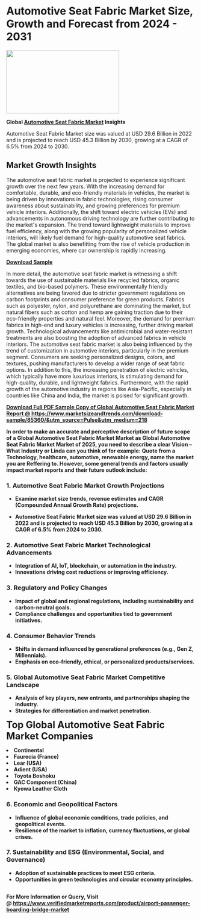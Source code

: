 <H1>Automotive Seat Fabric Market Size, Growth and Forecast from 2024 - 2031</H1><img class="aligncenter size-medium wp-image-584254" src="https://thirdeyenews.in/wp-content/uploads/2024/09/Global-Market-Research-300x168.jpeg" alt="" width="300" height="168" /><p><strong>Global&nbsp;<a href="https://www.marketsizeandtrends.com/download-sample/85360/&amp;utm_source=Pulse&amp;utm_medium=218">Automotive Seat Fabric Market</a> Insights</strong></p><p>Automotive Seat Fabric Market size was valued at USD 29.6 Billion in 2022 and is projected to reach USD 45.3 Billion by 2030, growing at a CAGR of 6.5% from 2024 to 2030.</p><p><h2>Market Growth Insights</h2> <p>The automotive seat fabric market is projected to experience significant growth over the next few years. With the increasing demand for comfortable, durable, and eco-friendly materials in vehicles, the market is being driven by innovations in fabric technologies, rising consumer awareness about sustainability, and growing preferences for premium vehicle interiors. Additionally, the shift toward electric vehicles (EVs) and advancements in autonomous driving technology are further contributing to the market's expansion. The trend toward lightweight materials to improve fuel efficiency, along with the growing popularity of personalized vehicle interiors, will likely fuel demand for high-quality automotive seat fabrics. The global market is also benefitting from the rise of vehicle production in emerging economies, where car ownership is rapidly increasing.</p> <p><strong><a href="#">Download Sample</a></strong></p> <p>In more detail, the automotive seat fabric market is witnessing a shift towards the use of sustainable materials like recycled fabrics, organic textiles, and bio-based polymers. These environmentally friendly alternatives are being favored due to stricter government regulations on carbon footprints and consumer preference for green products. Fabrics such as polyester, nylon, and polyurethane are dominating the market, but natural fibers such as cotton and hemp are gaining traction due to their eco-friendly properties and natural feel. Moreover, the demand for premium fabrics in high-end and luxury vehicles is increasing, further driving market growth. Technological advancements like antimicrobial and water-resistant treatments are also boosting the adoption of advanced fabrics in vehicle interiors. The automotive seat fabric market is also being influenced by the trend of customization in automotive interiors, particularly in the premium segment. Consumers are seeking personalized designs, colors, and textures, pushing manufacturers to develop a wider range of seat fabric options. In addition to this, the increasing penetration of electric vehicles, which typically have more luxurious interiors, is stimulating demand for high-quality, durable, and lightweight fabrics. Furthermore, with the rapid growth of the automotive industry in regions like Asia-Pacific, especially in countries like China and India, the market is poised for significant growth.</p> <p><strong><a href="#"></p><p><span class=""><strong>Download Full PDF Sample Copy of Global Automotive Seat Fabric Market Report</strong> @ <a href="https://www.marketsizeandtrends.com/download-sample/85360/&amp;utm_source=Pulse&amp;utm_medium=218" target="_blank">https://www.marketsizeandtrends.com/download-sample/85360/&amp;utm_source=Pulse&amp;utm_medium=218</a></span></p><p>In order to make an accurate and perceptive description of future scope of a Global&nbsp;Automotive Seat Fabric Market Market as Global&nbsp;Automotive Seat Fabric Market Market of 2025, you need to describe a clear Vision &ndash; What Industry or Linda can you think of for example: Quote from a Technology, healthcare, automotive, renewable energy, name the market you are Reffering to. However, some general trends and factors usually impact market reports and their future outlook include:</p><h3>1.&nbsp;<strong>Automotive Seat Fabric Market Growth Projections</strong></h3><ul><li>Examine market size trends, revenue estimates and CAGR (Compounded Annual Growth Rate) projections.</li><li><p>Automotive Seat Fabric Market size was valued at USD 29.6 Billion in 2022 and is projected to reach USD 45.3 Billion by 2030, growing at a CAGR of 6.5% from 2024 to 2030.</p></li></ul><h3>2.&nbsp;<strong>Automotive Seat Fabric Market Technological Advancements</strong></h3><ul><li>Integration of AI, IoT, blockchain, or automation in the industry.</li><li>Innovations driving cost reductions or improving efficiency.</li></ul><h3>3.&nbsp;<strong>Regulatory and Policy Changes</strong></h3><ul><li>Impact of global and regional regulations, including sustainability and carbon-neutral goals.</li><li>Compliance challenges and opportunities tied to government initiatives.</li></ul><h3>4.&nbsp;<strong>Consumer Behavior Trends</strong></h3><ul><li>Shifts in demand influenced by generational preferences (e.g., Gen Z, Millennials).</li><li>Emphasis on eco-friendly, ethical, or personalized products/services.</li></ul><h3>5.&nbsp;<strong>Global Automotive Seat Fabric Market Competitive Landscape</strong></h3><ul><li>Analysis of key players, new entrants, and partnerships shaping the industry.</li><li>Strategies for differentiation and market penetration.</li></ul><p data-pm-slice="1 1 []"><span style="color: inherit; font-family: inherit; font-size: 25px;">Top Global Automotive Seat Fabric Market Companies</span></p><div class="" data-test-id=""><p><li>Continental</li><li> Faurecia (France)</li><li> Lear (USA)</li><li> Adient (USA)</li><li> Toyota Boshoku</li><li> GAC Component (China)</li><li> Kyowa Leather Cloth</li></p></div><h3>6.&nbsp;<strong>Economic and Geopolitical Factors</strong></h3><ul><li>Influence of global economic conditions, trade policies, and geopolitical events.</li><li>Resilience of the market to inflation, currency fluctuations, or global crises.</li></ul><h3>7.&nbsp;<strong>Sustainability and ESG (Environmental, Social, and Governance)</strong></h3><ul><li>Adoption of sustainable practices to meet ESG criteria.</li><li>Opportunities in green technologies and circular economy principles.</li></ul><h2><strong style="font-size: 14px;">For More Information or Query, Visit @&nbsp;</strong><a style="background-color: #ffffff; font-size: 14px;" href="https://www.marketsizeandtrends.com/report/automotive-seat-fabric-market/" target="_blank">https://www.verifiedmarketreports.com/product/airport-passenger-boarding-bridge-market</a></h2>
